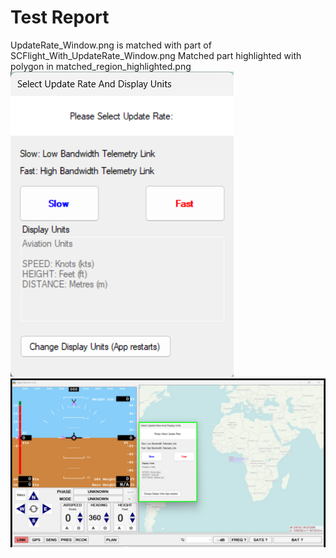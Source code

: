 # Test Report
UpdateRate_Window.png is matched with part of SCFlight_With_UpdateRate_Window.png
Matched part highlighted with polygon in matched_region_highlighted.png
![Test Image](../Test_Images/UpdateRate_Window.png "Test Image for comparing results")
![Result Image captured](../Result_Images/matched_region_highlighted.png "Results Image captured to compare with Test Image")
